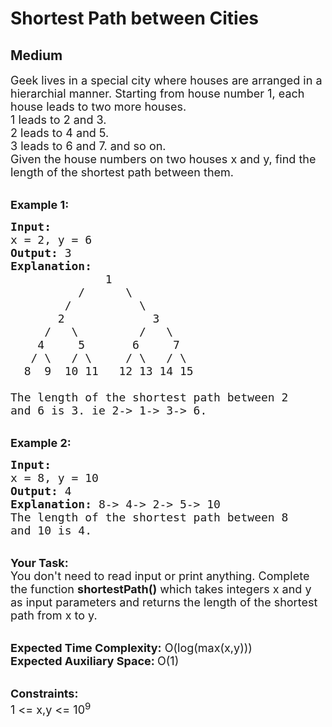 # Shortest Path between Cities
##  Medium 
<div class="problem-statement">
                <p></p><p><span style="font-size:18px">Geek lives in a special city where houses are arranged in a hierarchial manner. Starting from house number 1, each house leads to two more houses. &nbsp;<br>
1 leads to 2 and 3.&nbsp;<br>
2 leads to 4 and 5.&nbsp;<br>
3 leads to 6 and 7. and so on.&nbsp;<br>
Given the house numbers on two houses x and y, find the length of the shortest path between them.&nbsp;</span></p>

<p><br>
<span style="font-size:18px"><strong>Example 1:</strong></span></p>

<pre><span style="font-size:18px"><strong>Input:</strong>
x = 2, y = 6
<strong>Output:</strong> 3
<strong>Explanation:</strong>
              1
          /      \
        /          \
       2             3
     /   \         /   \
    4     5       6     7         
   / \   / \     / \   / \
  8  9  10 11   12 13 14 15</span>
<span style="font-size:18px">
The length of the shortest path between 2 
and 6 is 3. ie </span><span style="font-size:18px">2-&gt; 1-&gt; 3-&gt; 6.</span></pre>

<p><br>
<span style="font-size:18px"><strong>Example 2:</strong></span></p>

<pre><span style="font-size:18px"><strong>Input:</strong>
x = 8, y = 10
<strong>Output: </strong>4
<strong>Explanation: </strong>8-&gt; 4-&gt; 2-&gt; 5-&gt; 10
The length of the shortest path between 8 
and 10 is 4. </span></pre>

<p><br>
<span style="font-size:18px"><strong>Your Task:</strong><br>
You don't need to read input or print anything. Complete the function <strong>shortestPath()</strong> which takes integers x and y as input parameters and returns the length of the shortest path from x to y.</span></p>

<p><br>
<span style="font-size:18px"><strong>Expected Time Complexity:</strong> O(log(max(x,y)))<br>
<strong>Expected Auxiliary Space: </strong>O(1)</span></p>

<p><br>
<span style="font-size:18px"><strong>Constraints:&nbsp;</strong><br>
1 &lt;= x,y &lt;= 10<sup>9</sup></span></p>
 <p></p>
            </div>